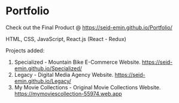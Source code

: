 # Portfolio

Check out the Final Product @ https://seid-emin.github.io/Portfolio/

HTML, CSS, JavaScript, React.js (React - Redux)

Projects added:
1. Specialized - Mountain Bike E-Commerce Website.              https://seid-emin.github.io/Specialized/
2. Legacy - Digital Media Agency Website.                       https://seid-emin.github.io/Legacy/
3. My Movie Collections - Original Movie Collections Website.   https://mymoviescollection-55974.web.app




